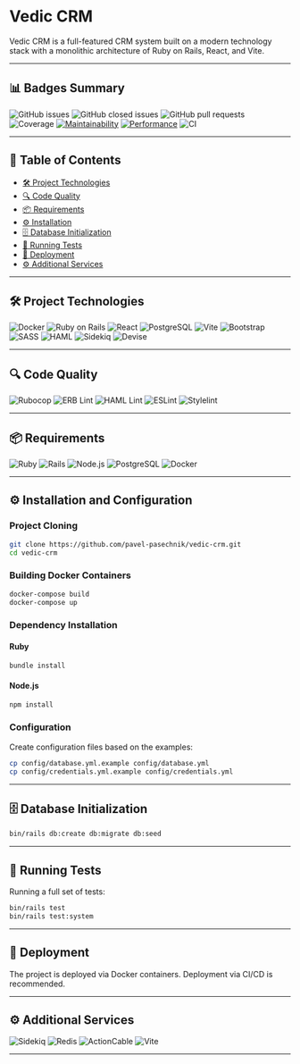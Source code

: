 # Vedic CRM

Vedic CRM is a full-featured CRM system built on a modern technology stack with a monolithic architecture of Ruby on Rails, React, and Vite.

---

## 📊 Badges Summary

![GitHub issues](https://img.shields.io/github/issues/pavel-pasechnik/vedic-crm?style=for-the-badge&logo=github)
![GitHub closed issues](https://img.shields.io/github/issues-closed/pavel-pasechnik/vedic-crm?style=for-the-badge&logo=github)
![GitHub pull requests](https://img.shields.io/github/issues-pr/pavel-pasechnik/vedic-crm?style=for-the-badge&logo=github)
![Coverage](https://img.shields.io/coveralls/github/pavel-pasechnik/vedic-crm?style=for-the-badge&logo=coveralls)
[![Maintainability](https://api.codeclimate.com/v1/badges/YOUR_CODECLIMATE_BADGE_TOKEN/maintainability)](https://codeclimate.com/github/pavel-pasechnik/vedic-crm/maintainability)
[![Performance](https://api.codeclimate.com/v1/badges/YOUR_CODECLIMATE_BADGE_TOKEN/performance)](https://codeclimate.com/github/pavel-pasechnik/vedic-crm/performance)
![CI](https://img.shields.io/github/actions/workflow/status/pavel-pasechnik/vedic-crm/ci.yml?branch=main&style=for-the-badge&logo=github)

---

## 📑 Table of Contents

- [🛠 Project Technologies](#-project-technologies)
- [🔍 Code Quality](#-code-quality)
- [📦 Requirements](#-requirements)
- [⚙ Installation](#-installation-and-configuration)
- [🗄 Database Initialization](#-database-initialization)
- [🧪 Running Tests](#-running-tests)
- [🚀 Deployment](#-deployment)
- [⚙ Additional Services](#-additional-services)

---

## 🛠 Project Technologies

![Docker](https://img.shields.io/badge/Docker-2496ED?style=for-the-badge&logo=docker&logoColor=white)
![Ruby on Rails](https://img.shields.io/badge/Rails-CC0000?style=for-the-badge&logo=ruby-on-rails&logoColor=white)
![React](https://img.shields.io/badge/React-20232A?style=for-the-badge&logo=react&logoColor=61DAFB)
![PostgreSQL](https://img.shields.io/badge/PostgreSQL-4169E1?style=for-the-badge&logo=postgresql&logoColor=white)
![Vite](https://img.shields.io/badge/Vite-646CFF?style=for-the-badge&logo=vite&logoColor=white)
![Bootstrap](https://img.shields.io/badge/Bootstrap-7952B3?style=for-the-badge&logo=bootstrap&logoColor=white)
![SASS](https://img.shields.io/badge/Sass-CC6699?style=for-the-badge&logo=sass&logoColor=white)
![HAML](https://img.shields.io/badge/HAML-29BEB0?style=for-the-badge&logo=haml&logoColor=white)
![Sidekiq](https://img.shields.io/badge/Sidekiq-CC0000?style=for-the-badge&logo=ruby&logoColor=white)
![Devise](https://img.shields.io/badge/Devise-800000?style=for-the-badge&logo=rubygems&logoColor=white)

---

## 🔍 Code Quality

![Rubocop](https://img.shields.io/badge/Rubocop-enabled-brightgreen?style=for-the-badge&logo=rubyonrails)
![ERB Lint](https://img.shields.io/badge/ERBLint-enabled-brightgreen?style=for-the-badge&logo=ruby)
![HAML Lint](https://img.shields.io/badge/HAMLLint-enabled-brightgreen?style=for-the-badge&logo=ruby)
![ESLint](https://img.shields.io/badge/ESLint-enabled-brightgreen?style=for-the-badge&logo=eslint)
![Stylelint](https://img.shields.io/badge/Stylelint-enabled-brightgreen?style=for-the-badge&logo=stylelint)

---

## 📦 Requirements

![Ruby](https://img.shields.io/badge/Ruby-3.3.x-red?style=for-the-badge&logo=ruby&logoColor=white)
![Rails](https://img.shields.io/badge/Rails-7.1.x-CC0000?style=for-the-badge&logo=ruby-on-rails&logoColor=white)
![Node.js](https://img.shields.io/badge/Node.js-20.x-339933?style=for-the-badge&logo=node.js&logoColor=white)
![PostgreSQL](https://img.shields.io/badge/PostgreSQL-15+-4169E1?style=for-the-badge&logo=postgresql&logoColor=white)
![Docker](https://img.shields.io/badge/Docker-required-2496ED?style=for-the-badge&logo=docker&logoColor=white)

---

## ⚙ Installation and Configuration

### Project Cloning

```bash
git clone https://github.com/pavel-pasechnik/vedic-crm.git
cd vedic-crm
```

### Building Docker Containers

```bash
docker-compose build
docker-compose up
```

### Dependency Installation

#### Ruby

```bash
bundle install
```

#### Node.js

```bash
npm install
```

### Configuration

Create configuration files based on the examples:

```bash
cp config/database.yml.example config/database.yml
cp config/credentials.yml.example config/credentials.yml
```

---

## 🗄 Database Initialization

```bash
bin/rails db:create db:migrate db:seed
```

---

## 🧪 Running Tests

Running a full set of tests:

```bash
bin/rails test
bin/rails test:system
```

---

## 🚀 Deployment

The project is deployed via Docker containers. Deployment via CI/CD is recommended.

---

## ⚙ Additional Services

![Sidekiq](https://img.shields.io/badge/Sidekiq-background--jobs-CC0000?style=for-the-badge&logo=ruby&logoColor=white)
![Redis](https://img.shields.io/badge/Redis-recommended-DC382D?style=for-the-badge&logo=redis&logoColor=white)
![ActionCable](https://img.shields.io/badge/ActionCable-websockets-800000?style=for-the-badge&logo=rubyonrails&logoColor=white)
![Vite](https://img.shields.io/badge/Vite-frontend-646CFF?style=for-the-badge&logo=vite&logoColor=white)

---
